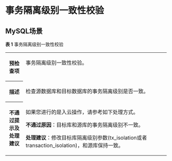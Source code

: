 # 事务隔离级别一致性校验<a name="drs_11_0453"></a>

## MySQL场景<a name="section052155410574"></a>

**表 1**  事务隔离级别一致性校验

<a name="table18108192214474"></a>
<table><tbody><tr id="row19108192294711"><th class="firstcol" valign="top" width="11%" id="mcps1.2.3.1.1"><p id="p191087222477"><a name="p191087222477"></a><a name="p191087222477"></a><strong id="b13108162214473"><a name="b13108162214473"></a><a name="b13108162214473"></a>预检查项</strong></p>
</th>
<td class="cellrowborder" valign="top" width="89%" headers="mcps1.2.3.1.1 "><p id="p01081022104711"><a name="p01081022104711"></a><a name="p01081022104711"></a>事务隔离级别一致性校验。</p>
</td>
</tr>
<tr id="row3108132254714"><th class="firstcol" valign="top" width="11%" id="mcps1.2.3.2.1"><p id="p1710810224473"><a name="p1710810224473"></a><a name="p1710810224473"></a><strong id="b510892211472"><a name="b510892211472"></a><a name="b510892211472"></a>描述</strong></p>
</th>
<td class="cellrowborder" valign="top" width="89%" headers="mcps1.2.3.2.1 "><p id="p15372705185323"><a name="p15372705185323"></a><a name="p15372705185323"></a>检查源数据库和目标数据库的事务隔离级别是否一致。</p>
</td>
</tr>
<tr id="row212432224711"><th class="firstcol" valign="top" width="11%" id="mcps1.2.3.3.1"><p id="p1412462211472"><a name="p1412462211472"></a><a name="p1412462211472"></a><strong id="b111246227470"><a name="b111246227470"></a><a name="b111246227470"></a>不通过提示及<strong id="b15891153114115"><a name="b15891153114115"></a><a name="b15891153114115"></a>处理建议</strong></strong></p>
</th>
<td class="cellrowborder" valign="top" width="89%" headers="mcps1.2.3.3.1 "><p id="p0172172553016"><a name="p0172172553016"></a><a name="p0172172553016"></a>如果您进行的是入云操作，请参考如下处理方式。</p>
<p id="p718111110460"><a name="p718111110460"></a><a name="p718111110460"></a><strong id="b131811011174614"><a name="b131811011174614"></a><a name="b131811011174614"></a>不通过原因</strong>：目标库和源库的事务隔离级别不一致。</p>
<p id="p3638135194318"><a name="p3638135194318"></a><a name="p3638135194318"></a><strong id="b13638125117430"><a name="b13638125117430"></a><a name="b13638125117430"></a>处理建议</strong>：修改目标库隔离级别参数(tx_isolation或者transaction_isolation)，和源库保持一致。</p>
</td>
</tr>
</tbody>
</table>

